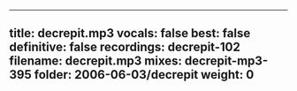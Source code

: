 
---
title: decrepit.mp3
vocals: false
best: false
definitive: false
recordings: decrepit-102
filename: decrepit.mp3
mixes: decrepit-mp3-395
folder: 2006-06-03/decrepit
weight: 0
---
